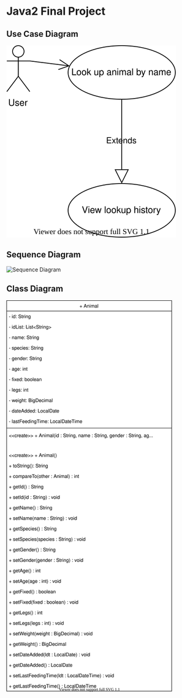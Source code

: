 # Java2 Final Project

## Use Case Diagram
![Use Case Diagram](images/Animal_Use_Case.svg)

## Sequence Diagram
![Sequence Diagram](images/Animal_Sqequence_Diagram.svg)
## Class Diagram
![Class Diagram](images/Animal_Class_Diagram.svg)
